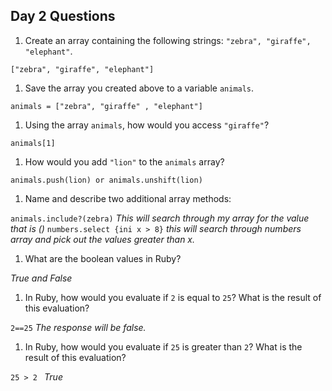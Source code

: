 ## Day 2 Questions

1. Create an array containing the following strings: `"zebra", "giraffe", "elephant"`.

`["zebra", "giraffe", "elephant"]`

1. Save the array you created above to a variable `animals`.

`animals = ["zebra", "giraffe" , "elephant"]`
1. Using the array `animals`, how would you access `"giraffe"`?

`animals[1]`
1. How would you add `"lion"` to the `animals` array?

`animals.push(lion) or animals.unshift(lion)`
1. Name and describe two additional array methods:

`animals.include?(zebra)` *This will search through my array for the value that is ()*
`numbers.select {ini x > 8}` *this will search through numbers array and pick out the values greater than x.*
1. What are the boolean values in Ruby?

  *True and False*

1. In Ruby, how would you evaluate if `2` is equal to `25`? What is the result of this evaluation?

`2==25` *The response will be false.*

1. In Ruby, how would you evaluate if `25` is greater than `2`? What is the result of this evaluation?

`25 > 2 ` *True*
